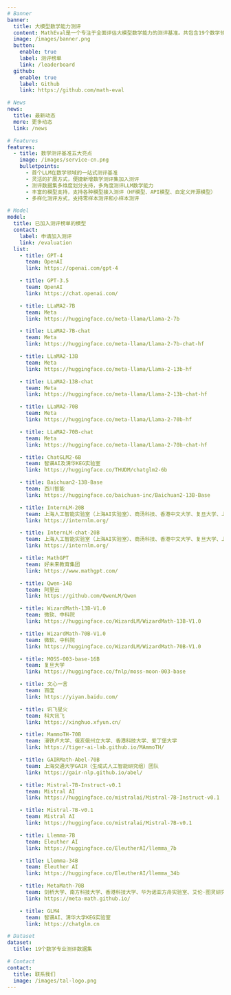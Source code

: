 ```yaml
---
# Banner
banner:
  title: 大模型数学能力测评
  content: MathEval是一个专注于全面评估大模型数学能力的测评基准。共包含19个数学领域测评集和近30K道数学题目，旨在全面评估大模型在包含算术，小初高竞赛和部分高等数学分支在内的各阶段、难度和数学子领域的解题能力表现，既可以作为现阶段大模型之间数学能力横向对比的一站式参考，也可以为后续如何进一步提高大模型数学能力指引方向。
  image: /images/banner.png
  button:
    enable: true
    label: 测评榜单
    link: /leaderboard
  github:
    enable: true
    label: Github
    link: https://github.com/math-eval

# News
news:
  title: 最新动态
  more: 更多动态
  link: /news

# Features
features:
  - title: 数学测评基准五大亮点
    image: /images/service-cn.png
    bulletpoints:
      - 首个LLM在数学领域的一站式测评基准
      - 灵活的扩展方式，便捷新增数学测评集加入测评
      - 测评数据集多维度划分支持，多角度测评LLM数学能力
      - 丰富的模型支持，支持各种模型接入测评（HF模型、API模型、自定义开源模型）
      - 多样化测评方式，支持零样本测评和小样本测评

# Model
model:
  title: 已加入测评榜单的模型
  contact:
    label: 申请加入测评
    link: /evaluation
  list:
    - title: GPT-4
      team: OpenAI
      link: https://openai.com/gpt-4

    - title: GPT-3.5
      team: OpenAI
      link: https://chat.openai.com/

    - title: LLaMA2-7B
      team: Meta
      link: https://huggingface.co/meta-llama/Llama-2-7b

    - title: LLaMA2-7B-chat
      team: Meta
      link: https://huggingface.co/meta-llama/Llama-2-7b-chat-hf

    - title: LLaMA2-13B
      team: Meta
      link: https://huggingface.co/meta-llama/Llama-2-13b-hf

    - title: LLaMA2-13B-chat
      team: Meta
      link: https://huggingface.co/meta-llama/Llama-2-13b-chat-hf

    - title: LLaMA2-70B
      team: Meta
      link: https://huggingface.co/meta-llama/Llama-2-70b-hf

    - title: LLaMA2-70B-chat
      team: Meta
      link: https://huggingface.co/meta-llama/Llama-2-70b-chat-hf

    - title: ChatGLM2-6B
      team: 智谱AI及清华KEG实验室
      link: https://huggingface.co/THUDM/chatglm2-6b

    - title: Baichuan2-13B-Base
      team: 百川智能
      link: https://huggingface.co/baichuan-inc/Baichuan2-13B-Base

    - title: InternLM-20B
      team: 上海人工智能实验室（上海AI实验室）、商汤科技、香港中文大学、复旦大学、上海交通大学发布
      link: https://internlm.org/

    - title: InternLM-chat-20B
      team: 上海人工智能实验室（上海AI实验室）、商汤科技、香港中文大学、复旦大学、上海交通大学发布
      link: https://internlm.org/

    - title: MathGPT
      team: 好未来教育集团
      link: https://www.mathgpt.com/

    - title: Qwen-14B
      team: 阿里云
      link: https://github.com/QwenLM/Qwen

    - title: WizardMath-13B-V1.0
      team: 微软、中科院
      link: https://huggingface.co/WizardLM/WizardMath-13B-V1.0

    - title: WizardMath-70B-V1.0
      team: 微软、中科院
      link: https://huggingface.co/WizardLM/WizardMath-70B-V1.0

    - title: MOSS-003-base-16B
      team: 复旦大学
      link: https://huggingface.co/fnlp/moss-moon-003-base

    - title: 文心一言
      team: 百度
      link: https://yiyan.baidu.com/

    - title: 讯飞星火
      team: 科大讯飞
      link: https://xinghuo.xfyun.cn/

    - title: MammoTH-70B
      team: 滑铁卢大学、俄亥俄州立大学、香港科技大学、爱丁堡大学
      link: https://tiger-ai-lab.github.io/MAmmoTH/

    - title: GAIRMath-Abel-70B
      team: 上海交通大学GAIR（生成式人工智能研究组）团队
      link: https://gair-nlp.github.io/abel/

    - title: Mistral-7B-Instruct-v0.1
      team: Mistral AI
      link: https://huggingface.co/mistralai/Mistral-7B-Instruct-v0.1

    - title: Mistral-7B-v0.1
      team: Mistral AI
      link: https://huggingface.co/mistralai/Mistral-7B-v0.1

    - title: Llemma-7B
      team: Eleuther AI
      link: https://huggingface.co/EleutherAI/llemma_7b

    - title: Llemma-34B
      team: Eleuther AI
      link: https://huggingface.co/EleutherAI/llemma_34b

    - title: MetaMath-70B
      team: 剑桥大学、南方科技大学、香港科技大学、华为诺亚方舟实验室、艾伦·图灵研究院、马克斯·普朗克智能系统研究所
      link: https://meta-math.github.io/

    - title: GLM4
      team: 智谱AI、清华大学KEG实验室
      link: https://chatglm.cn

# Dataset
dataset:
  title: 19个数学专业测评数据集

# Contact
contact:
  title: 联系我们
  image: /images/tal-logo.png
---
```


